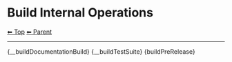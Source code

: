 # Build Internal Operations

<!-- TEMPLATE header 2 -->
[⬅ Top](index.md) [⬅ Parent ](../index.md)
<hr />

{__buildDocumentationBuild}
{__buildTestSuite}
{buildPreRelease}
